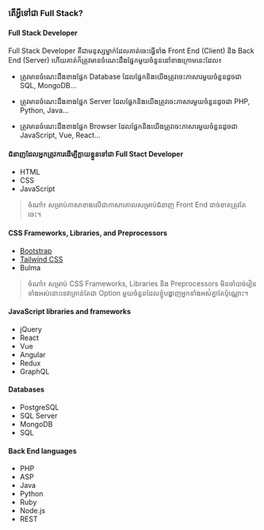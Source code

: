 ### តើអ្វីទៅជា Full Stack?

#### Full Stack Developer
<p>Full Stack Developer គឺជាមនុស្សម្នាក់ដែលគាត់ចេះធ្វើទាំង Front End (Client) និង Back End (Server) ហើយគាត់ក៏ត្រូវមានចំណេះដឹងផ្នែកមួយចំនួននៅខាងក្រោមនេះដែល៖</p>
<ul>
  <li>
    <p>ត្រូវមានចំណេះដឹងខាងផ្នែក Database ដែលផ្នែកនិងយើងត្រូវចេះភាសារមួយចំនួនដូចជា SQL, MongoDB...</p>
  </li>
  <li>
    <p>ត្រូវមានចំណេះដឹងខាងផ្នែក Server ដែលផ្នែកនិងយើងត្រូវចេះភាសារមួយចំនួនដូចជា PHP, Python, Java...</p>
  </li>
  <li>
    <p>ត្រូវមានចំណេះដឹងខាងផ្នែក Browser ដែលផ្នែកនិងយើងត្រូវចេះភាសារមួយចំនួនដូចជា JavaScript, Vue, React...</p>
  </li>
</ul>

#### ជំនាញដែលអ្នកត្រូវការដើម្បីក្លាយខ្លួនទៅជា Full Stact Developer
<ul>
  <li>HTML</li>
  <li>CSS</li>
  <li>JavaScript</li>
</ul>

> ចំណាំ៖ សម្រាប់ភាសាខាងលើជាភាសាគោលសម្រាប់ជំនាញ Front End ដាច់ខាតត្រូវតែចេះ។

#### CSS Frameworks, Libraries, and Preprocessors
<ul>
  <li>
    <a href="https://getbootstrap.com/" target="_blank">Bootstrap</a>
  </li>
  <li>
    <a href="https://tailwindcss.com/" target="_blank">Tailwind CSS</a>
  </li>
  <li>
    <a herf="https://bulma.io/" target="_blank">Bulma</a>
  </li>
</ul>

> ចំណាំ៖ សម្រាប់ CSS Frameworks, Libraries និង Preprocessors មិនចាំបាច់រៀនទាំងអស់នោះទេវាគ្រាន់តែជា Option មួយចំនួនដែលខ្ញុំបង្ហាញអ្នកទាំងអស់់គ្នាតែប៉ុណ្ណោះ។

#### JavaScript libraries and frameworks
<ul>
  <li>jQuery</li>
  <li>React</li>
  <li>Vue</li>
  <li>Angular</li>
  <li>Redux</li>
  <li>GraphQL</li>
</ul>

#### Databases
<ul>
  <li>PostgreSQL</li>
  <li>SQL Server</li>
  <li>MongoDB</li>
  <li>SQL</li>
</ul>

#### Back End languages
<ul>
  <li>PHP</li>
  <li>ASP</li>
  <li>Java</li>
  <li>Python</li>
  <li>Ruby</li>
  <li>Node.js</li>
  <li>REST</li>
</ul>



